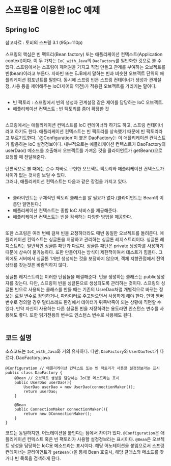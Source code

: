 # 스프링을 이용한 IoC 예제
## Spring IoC
참고자료 : 토비의 스프링 3.1 (95p~110p)<br><br>
스프링의 핵심은 빈 팩토리(Bean factory) 또는 애플리케이션 컨텍스트(Application context)이다. 이 두 가지는 `IoC_with_Java`의 `DaoFactory`를 일반화한 것으로 볼 수 있다.
스프링에서는 스프링이 제어권을 가지고 직접 만들고 관계를 부여하는 오브젝트를 빈(bean)이라고 부른다. 자바빈 또는 EJB에서 말하는 빈과 비슷한 오브젝트 단위의 애플리케이션 컴포넌트를 말한다.
동시에 스프링 빈은 스프링 컨테이너가 생성과 관계설정, 사용 등을 제어해주는 IoC(제어의 역전)가 적용된 오브젝트를 가리키는 말이다.<br><br>
- 빈 팩토리 : 스프링에서 빈의 생성과 관계설정 같은 제어를 담당하는 IoC 오브젝트.
- 애플리케이션 컨텍스트 : 빈 팩토리를 좀더 확장한 것
<br>
스프링에서는 애플리케이션 컨텍스트를 IoC 컨테이너라 하기도 하고, 스프링 컨테이너라고 하기도 한다. 애플리케이션 컨텍스트는 빈 팩토리를 상속했기 때문에 빈 팩토리라고 부르기도한다.
`@Configuration`이 붙은 DaoFactory는 이 애플리케이션 컨텍스트가 활용하는 IoC 설정정보이다. 내부적으로는 애플리케이션 컨텍스트가 DaoFactory의 userDao() 메소드를 호출해서
오브젝트를 가져온 것을 클라이언트가 getBean()으로 요청할 때 전달해준다.<br>
<br>
단편적으로 볼 때에는 순수 자바로 구현한 오브젝트 팩토리와 애플리케이션 컨텍스트가 차이가 없는 것처럼 보일 수 있다.<br>
그러나, 애플리케이션 컨텍스트는 다음과 같은 장점을 가지고 있다.<br><br>

- 클라이언트는 구체적인 팩토리 클래스를 알 필요가 없다.(클라이언트는 Bean의 이름만 알면된다.)
- 애플리케이션 컨텍스트는 종합 IoC 서비스를 제공해준다.
- 애플리케이션 컨텍스트는 빈을 검색하는 다양한 방법을 제공한다.
<br>
또한 스프링은 여러 번에 걸쳐 빈을 요청하더라도 매번 동일한 오브젝트를 돌려준다. 애플리케이션 컨텍스트는 싱글톤을 저장하고 관리하는 싱글톤 레지스트리이다.
싱글톤 레지스트리는 일반적인 싱글톤 패턴과 다르다. 싱글톤 패턴은 private 생성자를 사용하기 때문에 상속이 불가능하다. 또한 만들어지는 방식이 제한적이여서 테스트가 힘들다. 그 외에도 서버에서 싱글톤 1개만 생성되는 것을 보장하지 않으며, 객체 지향관점에서  전역 상태를 갖는것은 바람직하지 않다.<br><br>
싱글톤 레지스트리는 이러한 단점들을 해결해준다. 빈을 생성하는 클래스는  public생성자를 갖는다. 다만, 스프링이 빈을 싱글톤으로 생성되도록 관리하는 것이다.
스프링의 싱글톤 빈으로 사용되는 클래스를 만들 때는 기존의 UsreDao처럼 개별적으로 바뀌는 정보는 로컬 변수로 정의하거나, 파라미터로 주고받으면서 사용하게 해야 한다.
만약 멤버변수로 정의할 경우 멀티쓰레드 환경에서 데이터가 뒤죽박죽이 되는 상황에 직면할 수 있다. 만약 자신이 사용하는 다른 싱글톤 빈을 저장하려는 용도라면
인스턴스 변수를 사용해도 좋다. 또한 읽기전용의 변수도 인스턴스 변수로 사용해도 된다.<br><br>

## 코드 설명
소스코드는 `IoC_with_Java`와 거의 유사하다. 다만, `DaoFactory`와 `UserDaoTest`가 다르다.
DaoFactory.java
```
@Configuration // 애플리케이션 컨텍스트 또는 빈 팩토리가 사용할 설정정보라는 표시
public class DaoFactory {
    @Bean // 오브젝트 생성을 담당하는 IoC용 메소드라는 표시
    public UserDao userDao(){
        UserDao userDao = new UserDao(connectionMaker());
        return userDao;
    }

    @Bean
    public ConnectionMaker connectionMaker(){
        return new DConnectionMaker();
    }
}
```
코드는 동일하지만, 어노테이션을 붙인다는 점에서 차이가 있다. `@Configuration`은 애플리케이션 컨텍스트 혹은 빈 팩토리가 사용할 설정정보라는 표시이다. `@Bean`은 오브젝트 생성을 담당하는 IoC용 메소드라는 표시이다. 해당 어노테이션을 붙임으로서 스프링 컨테이너는 클라이언트가 `getBean()`을 통해 Bean 호출시, 해당 클래스와 메소드를 찾거나 빈 목록을 검색하게 된다.






